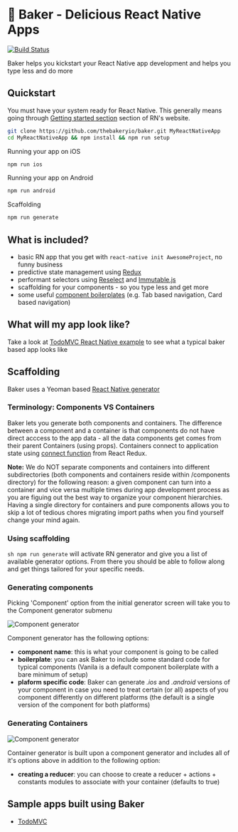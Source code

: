 # 🍰 Baker - Delicious React Native Apps 

[![Build Status](https://travis-ci.org/thebakeryio/baker.svg?branch=master)](https://travis-ci.org/thebakeryio/baker)

Baker helps you kickstart your React Native app development and helps you type less and do more 

## Quickstart

You must have your system ready for React Native. This generally means going through [Getting started section](https://facebook.github.io/react-native/docs/getting-started.html#content) section of RN's website.

```sh
git clone https://github.com/thebakeryio/baker.git MyReactNativeApp
cd MyReactNativeApp && npm install && npm run setup 
```

Running your app on iOS

```sh
npm run ios
```

Running your app on Android

```sh
npm run android
```

Scaffolding

```sh
npm run generate
```

## What is included?

- basic RN app that you get with ```react-native init AwesomeProject```, no funny business
- predictive state management using [Redux](http://redux.js.org/)
- performant selectors using [Reselect](https://github.com/reactjs/reselect) and [Immutable.js](https://facebook.github.io/immutable-js/)
- scaffolding for your components - so you type less and get more  
- some useful [component boilerplates](https://github.com/thebakeryio/generator-rn/tree/master/src/generators/component/templates/boilerplates) (e.g. Tab based navigation, Card based navigation)

## What will my app look like?

Take a look at [TodoMVC React Native example](https://github.com/thebakeryio/todomvc-react-native) to see what a typical baker based app looks like 

## Scaffolding 

Baker uses a Yeoman based [React Native generator](https://github.com/thebakeryio/generator-rn)

### Terminology: Components VS Containers

Baker lets you generate both components and containers. The difference between a component and a container is that components do not have direct acccess to the app data - all the data components get comes from their parent Containers (using props). Containers connect to application state using [connect function](https://github.com/reactjs/react-redux/blob/master/docs/api.md#connectmapstatetoprops-mapdispatchtoprops-mergeprops-options) from React Redux.

**Note:** We do NOT separate components and containers into different subdirectories (both components and containers reside within /components directory) for the following reason: a given component can turn into a container and vice versa multiple times during app development process as you are figuing out the best way to organize your component hierarchies. Having a single directory for containers and pure components allows you to skip a lot of tedious chores migrating import paths when you find yourself change your mind again.

### Using scaffolding 

```sh npm run generate``` will activate RN generator and give you a list of available generator options. From there you should be able to follow along and get things tailored for your specific needs.

### Generating components

Picking 'Component' option from the initial generator screen will take you to the Component generator submenu

![Component generator](.github/component-generator.png)

Component generator has the following options:

- **component name**: this is what your component is going to be called
- **boilerplate**: you can ask Baker to include some standard code for typical components (Vanila is a default component boilerplate with a bare minimum of setup)
- **plaform specific code**: Baker can generate *.ios* and *.android* versions of your component in case you need to treat certain (or all) aspects of you component differently on different platforms (the default is a single version of the component for both platforms)

### Generating Containers

![Component generator](.github/container-generator.png)

Container generator is built upon a component generator and includes all of it's options above in addition to the following option:

- **creating a reducer**: you can choose to create a reducer + actions + constants modules to associate with your container (defaults to true)

## Sample apps built using Baker

- [TodoMVC](https://github.com/thebakeryio/todomvc-react-native)
